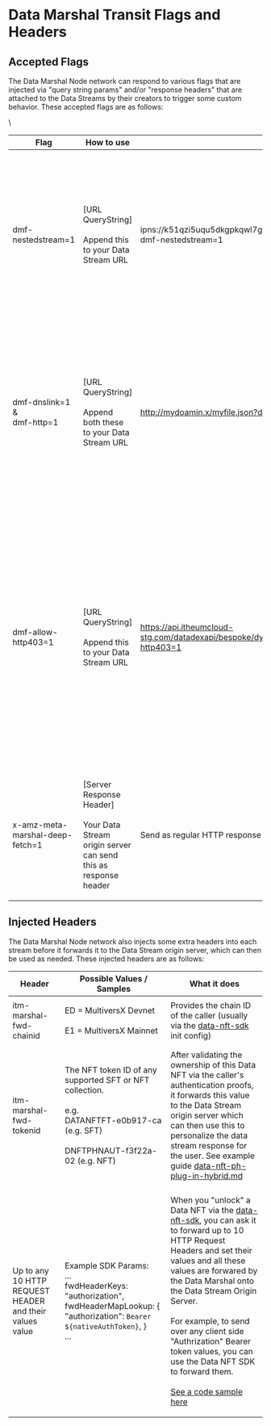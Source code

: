 # Data Marshal Transit Flags and Headers

## Accepted Flags

The Data Marshal Node network can respond to various flags that are injected via "query string params" and/or "response headers" that are attached to the Data Streams by their creators to trigger some custom behavior. These accepted flags are as follows:

\


| Flag                                          | How to use                                                                                             | Example                                                                                            | What it does                                                                                                                                                                                                                                                                                                                                                                                                                                                                                                       |
| --------------------------------------------- | ------------------------------------------------------------------------------------------------------ | -------------------------------------------------------------------------------------------------- | ------------------------------------------------------------------------------------------------------------------------------------------------------------------------------------------------------------------------------------------------------------------------------------------------------------------------------------------------------------------------------------------------------------------------------------------------------------------------------------------------------------------ |
| dmf-nestedstream=1                            | <p>[URL QueryString]<br><br>Append this to your Data Stream URL </p>                                   | ipns://k51qzi5uqu5dkgpkqwl7gf60fu4clninr3fsge2i7x67kz0xfz5in5pu61epti?dmf-nestedstream=1           | <p>Once the Data Marshal sees this flag, it will treat the Data Stream content as a "Nested Stream."<br><br>See <a data-mention href="../software-development-kits-sdks/data-nft-sdk/guide-3-using-nested-streams-to-access-nested-data-assets-from-a-primary-data-stream.md">guide-3-using-nested-streams-to-access-nested-data-assets-from-a-primary-data-stream.md</a></p>                                                                                                                                      |
| <p>dmf-dnslink=1 <br>&#x26;<br>dmf-http=1</p> | <p>[URL QueryString]<br><br>Append both these to your Data Stream URL</p>                              | http://mydoamin.x/myfile.json?dmf-dnslink=1 \&dmf-http=1                                           | As we support the [DNS Link standard](https://dnslink.dev/) for IPFS based Data Streams, most of the IPFS DNS Link gatways are still not HTTPS compatible. So here, the Data Stream creator uses thes query string params to inform the Data Marshal node to allow for "http" only in this scenario                                                                                                                                                                                                                |
| dmf-allow-http403=1                           | <p>[URL QueryString]<br><br>Append this to your Data Stream URL </p>                                   | https://api.itheumcloud-stg.com/datadexapi/bespoke/dynamicSecureDataStreamDemo?dmf-allow-http403=1 | A flag to inform the Data Marshal (and also the minting UI in the Data DEX for Data NFT-FT) that this is a Data Stream that has some authentication system (e.g. [MultiversX Native Auth](https://docs.itheum.io/product-docs/integrators/data-streams-guides/multiversx-native-auth-protected-api)) and therefore returns a 403 (forbidden HTTP code) instead of a usual 200 OK. This is useful to inform the Data Marshal that 403 is actually OK during an uptime check as it is what the Data Creator wanted.  |
| x-amz-meta-marshal-deep-fetch=1               | <p>[Server Response Header]<br><br>Your Data Stream origin server can send this as response header</p> | Send as regular HTTP response header                                                               | The same behavioir as the above "dmf-nestedstream=1" param, but is triggered by a server response header instead in he event you want to do this                                                                                                                                                                                                                                                                                                                                                                   |

##

## Injected Headers

The Data Marshal Node network also injects some extra headers into each stream before it forwards it to the Data Stream origin server, which can then be used as needed. These injected headers are as follows:&#x20;



| Header                                                  | Possible Values / Samples                                                                                                                                        | What it does                                                                                                                                                                                                                                                                                                                                                                                                                                                                                                                                                                                                                                                                                                |
| ------------------------------------------------------- | ---------------------------------------------------------------------------------------------------------------------------------------------------------------- | ----------------------------------------------------------------------------------------------------------------------------------------------------------------------------------------------------------------------------------------------------------------------------------------------------------------------------------------------------------------------------------------------------------------------------------------------------------------------------------------------------------------------------------------------------------------------------------------------------------------------------------------------------------------------------------------------------------- |
| itm-marshal-fwd-chainid                                 | <p>ED = MultiversX Devnet<br><br>E1 = MultiversX Mainnet</p>                                                                                                     | Provides the chain ID of the caller (usually via the [data-nft-sdk](../software-development-kits-sdks/data-nft-sdk/ "mention") init config)                                                                                                                                                                                                                                                                                                                                                                                                                                                                                                                                                                 |
| itm-marshal-fwd-tokenid                                 | <p><br>The NFT token ID of any supported SFT or NFT collection.<br><br>e.g.<br>DATANFTFT-e0b917-ca (e.g. SFT)<br><br>DNFTPHNAUT-f3f22a-02 (e.g. NFT)<br><br></p> | After validating the ownership of this Data NFT via the caller's authentication proofs, it forwards this value to the Data Stream origin server which can then use this to personalize the data stream response for the user. See example guide [data-nft-ph-plug-in-hybrid.md](../../product/data-nft/data-nft-types/data-nft-ph-plug-in-hybrid.md "mention")                                                                                                                                                                                                                                                                                                                                              |
| Up to any 10 HTTP REQUEST HEADER and their values value | <p>Example SDK Params:<br>...<br>fwdHeaderKeys: "authorization", fwdHeaderMapLookup: { "authorization": <code>Bearer ${nativeAuthToken}</code>, }<br>...</p>     | <p>When you "unlock" a Data NFT via the <a data-mention href="../software-development-kits-sdks/data-nft-sdk/">data-nft-sdk</a>, you can ask it to forward up to 10 HTTP Request Headers and set their values and all these values are forwared by the Data Marshal onto the Data Stream Origin Server.<br><br>For example, to send over any client side "Authrization" Bearer token values, you can use the Data NFT SDK to forward them.<br><br><a href="https://docs.itheum.io/product-docs/developers/software-development-kits-sdks/data-nft-sdk/guide-2-unlocking-data-nfts-via-multiversx-native-auth#step-4-open-a-data-nft-and-view-data-via-a-native-auth-session">See a code sample here</a></p> |


